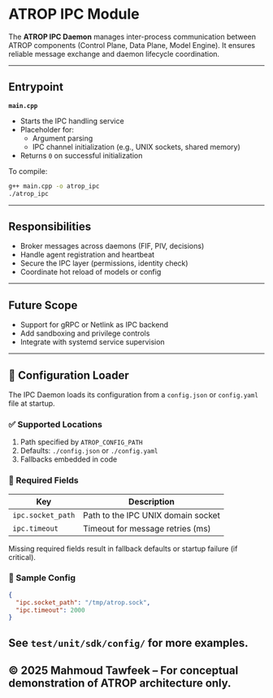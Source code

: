# ATROP IPC Module

The **ATROP IPC Daemon** manages inter-process communication between ATROP components (Control Plane, Data Plane, Model Engine). It ensures reliable message exchange and daemon lifecycle coordination.

---

## Entrypoint

**`main.cpp`**

- Starts the IPC handling service
- Placeholder for:
  - Argument parsing
  - IPC channel initialization (e.g., UNIX sockets, shared memory)
- Returns `0` on successful initialization

To compile:

```bash
g++ main.cpp -o atrop_ipc
./atrop_ipc
```

---

## Responsibilities

- Broker messages across daemons (FIF, PIV, decisions)
- Handle agent registration and heartbeat
- Secure the IPC layer (permissions, identity check)
- Coordinate hot reload of models or config

---

## Future Scope

- Support for gRPC or Netlink as IPC backend
- Add sandboxing and privilege controls
- Integrate with systemd service supervision

---

## 🔧 Configuration Loader

The IPC Daemon loads its configuration from a `config.json` or `config.yaml` file at startup.

### ✅ Supported Locations

1. Path specified by `ATROP_CONFIG_PATH`
2. Defaults: `./config.json` or `./config.yaml`
3. Fallbacks embedded in code

### 🔑 Required Fields

| Key              | Description                        |
|------------------|------------------------------------|
| `ipc.socket_path`| Path to the IPC UNIX domain socket |
| `ipc.timeout`    | Timeout for message retries (ms)   |

Missing required fields result in fallback defaults or startup failure (if critical).

### 🧪 Sample Config

```json
{
  "ipc.socket_path": "/tmp/atrop.sock",
  "ipc.timeout": 2000
}
```

See `test/unit/sdk/config/` for more examples.
---
© 2025 Mahmoud Tawfeek – For conceptual demonstration of ATROP architecture only.
---
